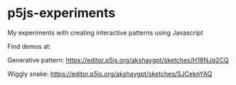 # p5js-experiments
My experiments with creating interactive patterns using Javascript

Find demos at:

Generative pattern: https://editor.p5js.org/akshaygpt/sketches/H18NJq2CQ

Wiggly snake: https://editor.p5js.org/akshaygpt/sketches/SJCeknYAQ
